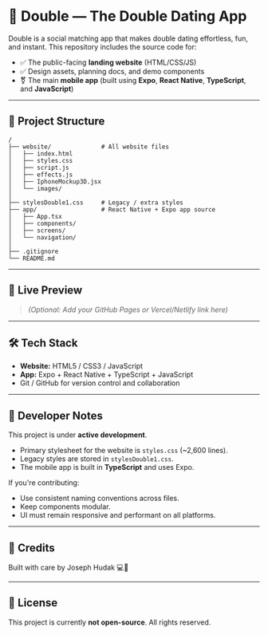 # 💖 Double — The Double Dating App

Double is a social matching app that makes double dating effortless, fun, and instant.
This repository includes the source code for:

* ✅ The public-facing **landing website** (HTML/CSS/JS)
* ✅ Design assets, planning docs, and demo components
* ⚧ The main **mobile app** (built using **Expo**, **React Native**, **TypeScript**, and **JavaScript**)

---

## 📁 Project Structure

```
/
├── website/              # All website files
│   ├── index.html
│   ├── styles.css
│   ├── script.js
│   ├── effects.js
│   ├── IphoneMockup3D.jsx
│   └── images/
│
├── stylesDouble1.css     # Legacy / extra styles
├── app/                  # React Native + Expo app source
│   ├── App.tsx
│   ├── components/
│   ├── screens/
│   └── navigation/
│
├── .gitignore
└── README.md
```

---

## 🚀 Live Preview

> *(Optional: Add your GitHub Pages or Vercel/Netlify link here)*

---

## 🛠 Tech Stack

* **Website:** HTML5 / CSS3 / JavaScript
* **App:** Expo + React Native + TypeScript + JavaScript
* Git / GitHub for version control and collaboration

---

## 🧠 Developer Notes

This project is under **active development**.

* Primary stylesheet for the website is `styles.css` (\~2,600 lines).
* Legacy styles are stored in `stylesDouble1.css`.
* The mobile app is built in **TypeScript** and uses Expo.

If you're contributing:

* Use consistent naming conventions across files.
* Keep components modular.
* UI must remain responsive and performant on all platforms.

---

## 🙌 Credits

Built with care by Joseph Hudak 💻💖

---

## 📄 License

This project is currently **not open-source**. All rights reserved.

